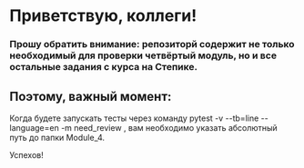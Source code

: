 # Приветствую, коллеги!

### Прошу обратить внимание: репозиторй содержит не только необходимый для проверки четвёртый модуль, но и все остальные задания с курса на Степике.
## Поэтому, важный момент:
Когда будете запускать тесты через команду pytest -v --tb=line --language=en -m need_review , вам необходимо указать абсолютный путь до папки Module_4.

Успехов!
